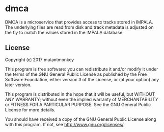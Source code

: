 # dmca

DMCA is a microservice that provides access to tracks stored in IMPALA. The
underlying files are read from disk and track metadata is adjusted on the fly
to match the values stored in the IMPALA database.

## License
Copyright (c) 2017 mutantmonkey

This program is free software: you can redistribute it and/or modify
it under the terms of the GNU General Public License as published by
the Free Software Foundation, either version 3 of the License, or
(at your option) any later version.

This program is distributed in the hope that it will be useful,
but WITHOUT ANY WARRANTY; without even the implied warranty of
MERCHANTABILITY or FITNESS FOR A PARTICULAR PURPOSE.  See the
GNU General Public License for more details.

You should have received a copy of the GNU General Public License
along with this program.  If not, see <http://www.gnu.org/licenses/>.
